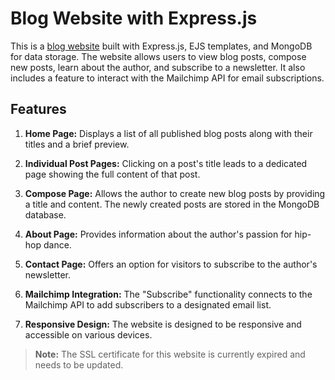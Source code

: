 # Blog Website with Express.js


This is a [blog website](https://gyokuandante.com/) built with Express.js, EJS templates, and MongoDB for data storage. The website allows users to view blog posts, compose new posts, learn about the author, and subscribe to a newsletter. It also includes a feature to interact with the Mailchimp API for email subscriptions.

## Features

1. **Home Page:** Displays a list of all published blog posts along with their titles and a brief preview.

2. **Individual Post Pages:** Clicking on a post's title leads to a dedicated page showing the full content of that post.

3. **Compose Page:** Allows the author to create new blog posts by providing a title and content. The newly created posts are stored in the MongoDB database.

4. **About Page:** Provides information about the author's passion for hip-hop dance.

5. **Contact Page:** Offers an option for visitors to subscribe to the author's newsletter.

6. **Mailchimp Integration:** The "Subscribe" functionality connects to the Mailchimp API to add subscribers to a designated email list.

7. **Responsive Design:** The website is designed to be responsive and accessible on various devices.

> **Note:** The SSL certificate for this website is currently expired and needs to be updated. 
